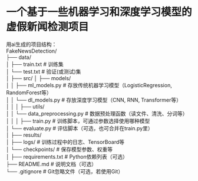 # 一个基于一些机器学习和深度学习模型的虚假新闻检测项目  
用ai生成的项目结构：    
FakeNewsDetection/    
├── data/    
│   ├── train.txt         # 训练集  
│   └── test.txt          # 验证(或测试)集  
│
├── src/
│   ├── models/    
│   │   ├── ml_models.py  # 存放传统机器学习模型（LogisticRegression, RandomForest等）    
│   │   └── dl_models.py  # 存放深度学习模型（CNN, RNN, Transformer等）    
│   │
│   ├── utils/    
│   │   └── data_preprocessing.py # 数据预处理函数（读文件、清洗、分词等）  
│   │
│   ├── train.py            # 训练脚本，可通过参数选择使用哪种模型     
│   └── evaluate.py        # 评估脚本（可选，也可合并在train.py里）  
│
├── results/     
│   ├── logs/             # 训练过程中的日志、TensorBoard等     
│   └── checkpoints/      # 保存模型参数、权重等  
│
├── requirements.txt       # Python依赖列表（可选）   
├── README.md              # 说明文档（可选）   
└── .gitignore             # Git忽略文件（可选，若使用Git）   
